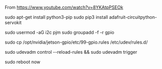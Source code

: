 
From https://www.youtube.com/watch?v=8YKAtpPSEOk

sudo apt-get install python3-pip
sudo pip3 install adafruit-circuitpython-servokit


sudo usermod -aG i2c pjm
sudo groupadd -f -r gpio

sudo cp /opt/nvidia/jetson-gpio/etc/99-gpio.rules /etc/udev/rules.d/

sudo udevadm control --reload-rules && sudo udevadm trigger

sudo reboot now

